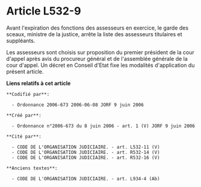 # Article L532-9

Avant l'expiration des fonctions des assesseurs en exercice, le garde des sceaux, ministre de la justice, arrête la liste des
assesseurs titulaires et suppléants.

Les assesseurs sont choisis sur proposition du premier président de la cour d'appel après avis du procureur général et de
l'assemblée générale de la cour d'appel. Un décret en Conseil d'Etat fixe les modalités d'application du présent article.

**Liens relatifs à cet article**

	**Codifié par**:

	  - Ordonnance 2006-673 2006-06-08 JORF 9 juin 2006

	**Créé par**:

	  - Ordonnance n°2006-673 du 8 juin 2006 - art. 1 (V) JORF 9 juin 2006

	**Cité par**:

	  - CODE DE L'ORGANISATION JUDICIAIRE. - art. L532-11 (V)
	  - CODE DE L'ORGANISATION JUDICIAIRE. - art. R532-14 (V)
	  - CODE DE L'ORGANISATION JUDICIAIRE. - art. R532-16 (V)

	**Anciens textes**:

	  - CODE DE L'ORGANISATION JUDICIAIRE. - art. L934-4 (Ab)
